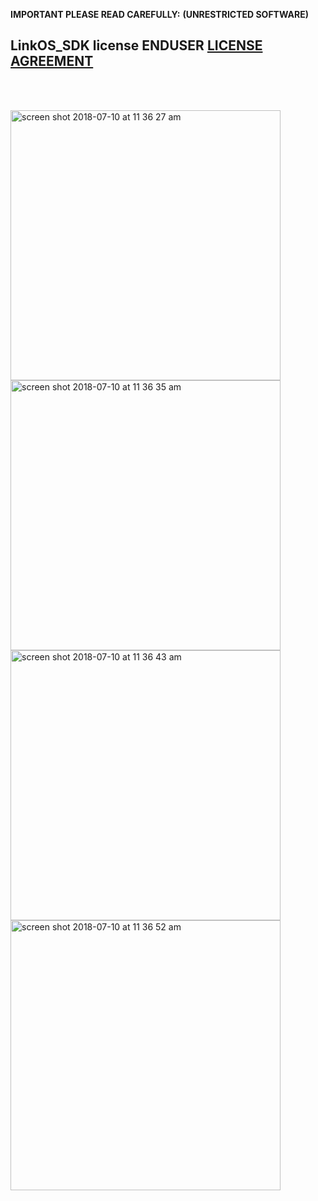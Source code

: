 **IMPORTANT PLEASE READ CAREFULLY:**
**(UNRESTRICTED SOFTWARE)** 
##  LinkOS_SDK license ENDUSER [LICENSE AGREEMENT](http://link-os.github.io/Zebra_SDK_EULA.pdf)
<br/>
<br/>

<p float="left">

<img width="432" height=”600” alt="screen shot 2018-07-10 at 11 36 27 am" src="https://user-images.githubusercontent.com/41017424/42524259-9a6e9144-8435-11e8-930a-1a9c16106cd0.png">
<img width="432" height=”600” alt="screen shot 2018-07-10 at 11 36 35 am" src="https://user-images.githubusercontent.com/41017424/42524262-9b71d2cc-8435-11e8-8329-e244b8113cb8.png">
<img width="432" height=”600” alt="screen shot 2018-07-10 at 11 36 43 am" src="https://user-images.githubusercontent.com/41017424/42524264-9cb520ee-8435-11e8-95ec-643107daaa0d.png">
<img width="432" height=”600” alt="screen shot 2018-07-10 at 11 36 52 am" src="https://user-images.githubusercontent.com/41017424/42524267-9dcaa986-8435-11e8-9091-ddcd8bb7852a.png">

</p>
